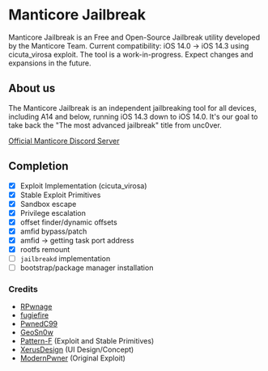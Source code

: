 # Manticore Jailbreak
Manticore Jailbreak is an Free and Open-Source Jailbreak utility developed by the Manticore Team.
Current compatibility: iOS 14.0 -> iOS 14.3 using cicuta_virosa exploit. The tool is a work-in-progress. Expect changes and expansions in the future.

## About us
The Manticore Jailbreak is an independent jailbreaking tool for all devices, including A14 and below, running iOS 14.3 down to iOS 14.0.
It's our goal to take back the "The most advanced jailbreak" title from unc0ver.

[Official Manticore Discord Server](https://discord.com/invite/manticore)

## Completion 
- [x] Exploit Implementation (cicuta_virosa)
- [x] Stable Exploit Primitives
- [x] Sandbox escape
- [x] Privilege escalation
- [x] offset finder/dynamic offsets
- [x] amfid bypass/patch
- [x] amfid -> getting task port address 
- [x] rootfs remount
- [ ] `jailbreakd` implementation
- [ ] bootstrap/package manager installation

### Credits
* [RPwnage](https://twitter.com/rpwnage)
* [fugiefire](https://twitter.com/fugiefire)
* [PwnedC99](https://twitter.com/pwnedc99)
* [GeoSn0w](https://twitter.com/FCE365)
* [Pattern-F](https://twitter.com/pattern_f_) (Exploit and Stable Primitives)
* [XerusDesign](https://twitter.com/xerusdesign) (UI Design/Concept)
* [ModernPwner](https://twitter.com/ModernPwner) (Original Exploit)
